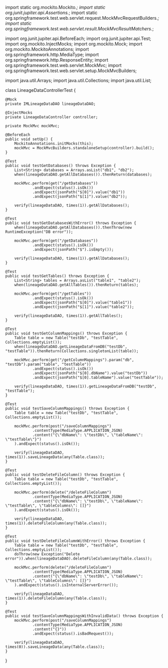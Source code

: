 import static org.mockito.Mockito.*;
import static org.junit.jupiter.api.Assertions.*;
import static org.springframework.test.web.servlet.request.MockMvcRequestBuilders.*;
import static org.springframework.test.web.servlet.result.MockMvcResultMatchers.*;

import org.junit.jupiter.api.BeforeEach;
import org.junit.jupiter.api.Test;
import org.mockito.InjectMocks;
import org.mockito.Mock;
import org.mockito.MockitoAnnotations;
import org.springframework.http.MediaType;
import org.springframework.http.ResponseEntity;
import org.springframework.test.web.servlet.MockMvc;
import org.springframework.test.web.servlet.setup.MockMvcBuilders;

import java.util.Arrays;
import java.util.Collections;
import java.util.List;

class LineageDataControllerTest {

    @Mock
    private IMLineageDataDAO lineageDataDAO;

    @InjectMocks
    private LineageDataController controller;

    private MockMvc mockMvc;

    @BeforeEach
    public void setUp() {
        MockitoAnnotations.initMocks(this);
        mockMvc = MockMvcBuilders.standaloneSetup(controller).build();
    }

    @Test
    public void testGetDatabases() throws Exception {
        List<String> databases = Arrays.asList("db1", "db2");
        when(lineageDataDAO.getAllDatabases()).thenReturn(databases);

        mockMvc.perform(get("/getDatabases"))
                .andExpect(status().isOk())
                .andExpect(jsonPath("$[0]").value("db1"))
                .andExpect(jsonPath("$[1]").value("db2"));

        verify(lineageDataDAO, times(1)).getAllDatabases();
    }

    @Test
    public void testGetDatabasesWithError() throws Exception {
        when(lineageDataDAO.getAllDatabases()).thenThrow(new RuntimeException("DB error"));

        mockMvc.perform(get("/getDatabases"))
                .andExpect(status().isOk())
                .andExpect(jsonPath("$").isEmpty());

        verify(lineageDataDAO, times(1)).getAllDatabases();
    }

    @Test
    public void testGetTables() throws Exception {
        List<String> tables = Arrays.asList("table1", "table2");
        when(lineageDataDAO.getAllTables()).thenReturn(tables);

        mockMvc.perform(get("/getTables"))
                .andExpect(status().isOk())
                .andExpect(jsonPath("$[0]").value("table1"))
                .andExpect(jsonPath("$[1]").value("table2"));

        verify(lineageDataDAO, times(1)).getAllTables();
    }

    @Test
    public void testGetColumnMappings() throws Exception {
        Table table = new Table("testDb", "testTable", Collections.emptyList());
        when(lineageDataDAO.getLineageDataFromDB("testDb", "testTable")).thenReturn(Collections.singletonList(table));

        mockMvc.perform(get("/getColumnMappings").param("db", "testDb").param("table", "testTable"))
                .andExpect(status().isOk())
                .andExpect(jsonPath("$[0].dbName").value("testDb"))
                .andExpect(jsonPath("$[0].tableName").value("testTable"));

        verify(lineageDataDAO, times(1)).getLineageDataFromDB("testDb", "testTable");
    }

    @Test
    public void testSaveColumnMappings() throws Exception {
        Table table = new Table("testDb", "testTable", Collections.emptyList());

        mockMvc.perform(post("/saveColumnMappings")
                .contentType(MediaType.APPLICATION_JSON)
                .content("{\"dbName\": \"testDb\", \"tableName\": \"testTable\"}")
        ).andExpect(status().isOk());

        verify(lineageDataDAO, times(1)).saveLineageData(any(Table.class));
    }

    @Test
    public void testDeleteFileColumn() throws Exception {
        Table table = new Table("testDb", "testTable", Collections.emptyList());

        mockMvc.perform(delete("/deleteFileColumn")
                .contentType(MediaType.APPLICATION_JSON)
                .content("{\"dbName\": \"testDb\", \"tableName\": \"testTable\", \"tableColumns\": []}")
        ).andExpect(status().isOk());

        verify(lineageDataDAO, times(1)).deleteFileColumn(any(Table.class));
    }

    @Test
    public void testDeleteFileColumnWithError() throws Exception {
        Table table = new Table("testDb", "testTable", Collections.emptyList());
        doThrow(new Exception("Delete error")).when(lineageDataDAO).deleteFileColumn(any(Table.class));

        mockMvc.perform(delete("/deleteFileColumn")
                .contentType(MediaType.APPLICATION_JSON)
                .content("{\"dbName\": \"testDb\", \"tableName\": \"testTable\", \"tableColumns\": []}")
        ).andExpect(status().isInternalServerError());

        verify(lineageDataDAO, times(1)).deleteFileColumn(any(Table.class));
    }

    @Test
    public void testSaveColumnMappingsWithInvalidData() throws Exception {
        mockMvc.perform(post("/saveColumnMappings")
                .contentType(MediaType.APPLICATION_JSON)
                .content("{}"))
                .andExpect(status().isBadRequest());

        verify(lineageDataDAO, times(0)).saveLineageData(any(Table.class));
    }
}
